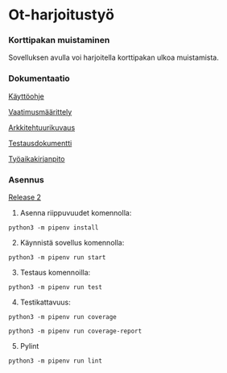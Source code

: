 # Ot-harjoitustyö
### Korttipakan muistaminen
Sovelluksen avulla voi harjoitella korttipakan ulkoa muistamista.

### Dokumentaatio
[Käyttöohje](https://github.com/Fransilia/ot-harjoitustyo/blob/master/harjoitustyo_korttipakan_muistaminen/dokumentaatio/kayttoohje.md)

[Vaatimusmäärittely](https://github.com/Fransilia/ot-harjoitustyo/blob/master/harjoitustyo_korttipakan_muistaminen/dokumentaatio/vaatimuusmaarittely.md)

[Arkkitehtuurikuvaus](https://github.com/Fransilia/ot-harjoitustyo/blob/41148b8e3d566ece72ad9407172c8cc6369052e1/harjoitustyo_korttipakan_muistaminen/dokumentaatio/arkkitehtuuri.md)

[Testausdokumentti](https://github.com/Fransilia/ot-harjoitustyo/blob/master/harjoitustyo_korttipakan_muistaminen/dokumentaatio/testausdokumentti.md)

[Työaikakirjanpito](https://github.com/Fransilia/ot-harjoitustyo/blob/master/harjoitustyo_korttipakan_muistaminen/dokumentaatio/tyoaikakirjanpito.md)

### Asennus
[Release 2](https://github.com/Fransilia/ot-harjoitustyo/releases/tag/viikko6)

1. Asenna riippuvuudet komennolla:
```
python3 -m pipenv install
```
2. Käynnistä sovellus komennolla:
```
python3 -m pipenv run start
```
3. Testaus komennoilla:
```
python3 -m pipenv run test
```
4. Testikattavuus:
```
python3 -m pipenv run coverage
```
```
python3 -m pipenv run coverage-report
```
5. Pylint
```
python3 -m pipenv run lint
```